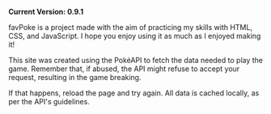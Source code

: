 <b>Current Version: 0.9.1</b>

favPoke is a project made with the aim of practicing my skills with HTML, CSS, and JavaScript. I hope you enjoy using it as much as I enjoyed making it!

This site was created using the PokéAPI to fetch the data needed to play the game. Remember that, if abused, the API might refuse to accept your request, resulting in the game breaking. 

If that happens, reload the page and try again. All data is cached locally, as per the API's guidelines.
